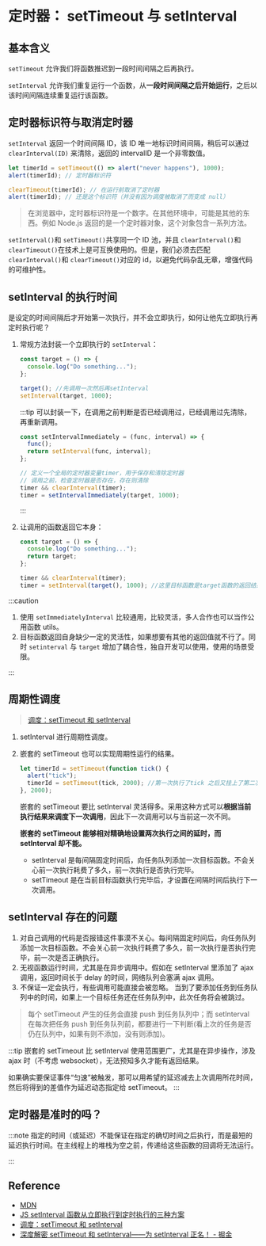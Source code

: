 # 定时器： setTimeout 与 setInterval

## 基本含义

`setTimeout` 允许我们将函数推迟到一段时间间隔之后再执行。

`setInterval` 允许我们重复运行一个函数，从**一段时间间隔之后开始运行**，之后以该时间间隔连续重复运行该函数。

## 定时器标识符与取消定时器

`setInterval` 返回一个时间间隔 ID，该 ID 唯一地标识时间间隔，稍后可以通过 `clearInterval(ID)` 来清除，返回的 intervalID 是一个非零数值。

```js
let timerId = setTimeout(() => alert("never happens"), 1000);
alert(timerId); // 定时器标识符

clearTimeout(timerId); // 在运行前取消了定时器
alert(timerId); // 还是这个标识符（并没有因为调度被取消了而变成 null）
```

> 在浏览器中，定时器标识符是一个数字。在其他环境中，可能是其他的东西。例如 Node.js 返回的是一个定时器对象，这个对象包含一系列方法。

`setInterval()`和 `setTimeout()`共享同一个 ID 池，并且 `clearInterval()`和 `clearTimeout()`在技术上是可互换使用的。但是，我们必须去匹配 `clearInterval()`和 `clearTimeout()`对应的 id，以避免代码杂乱无章，增强代码的可维护性。

## setInterval 的执行时间

是设定的时间间隔后才开始第一次执行，并不会立即执行，如何让他先立即执行再定时执行呢？

1. 常规方法封装一个立即执行的 `setInterval`：

   ```js
   const target = () => {
     console.log("Do something...");
   };

   target(); //先调用一次然后再setInterval
   setInterval(target, 1000);
   ```

   :::tip
   可以封装一下，在调用之前判断是否已经调用过，已经调用过先清除，再重新调用。

   ```js
   const setIntervalImmediately = (func, interval) => {
     func();
     return setInterval(func, interval);
   };

   // 定义一个全局的定时器变量timer，用于保存和清除定时器
   // 调用之前，检查定时器是否存在，存在则清除
   timer && clearInterval(timer);
   timer = setIntervalImmediately(target, 1000);
   ```

   :::

2. 让调用的函数返回它本身：

   ```js
   const target = () => {
     console.log("Do something...");
     return target;
   };

   timer && clearInterval(timer);
   timer = setInterval(target(), 1000); //这里目标函数是target函数的返回结果，会先执行一次，然后将返回值放到setInterval的队列里，很巧妙！
   ```

:::caution

1. 使用 `setImmediatelyInterval` 比较通用，比较灵活，多人合作也可以当作公用函数 utils。
2. 目标函数返回自身缺少一定的灵活性，如果想要有其他的返回值就不行了。同时 `setinterval` 与 `target` 增加了耦合性，独自开发可以使用，使用的场景受限。

:::

## 周期性调度

> [调度：setTimeout 和 setInterval](https://zh.javascript.info/settimeout-setinterval#setinterval)

1. setInterval 进行周期性调度。
2. 嵌套的 setTimeout 也可以实现周期性运行的结果。

   ```js
   let timerId = setTimeout(function tick() {
     alert("tick");
     timerId = setTimeout(tick, 2000); //第一次执行了tick 之后又挂上了第二次
   }, 2000);
   ```

   嵌套的 setTimeout 要比 setInterval 灵活得多。采用这种方式可以**根据当前执行结果来调度下一次调用**，因此下一次调用可以与当前这一次不同。

   **嵌套的 setTimeout 能够相对精确地设置两次执行之间的延时，而 setInterval 却不能。**

   - setInterval 是每间隔固定时间后，向任务队列添加一次目标函数。不会关心前一次执行耗费了多久，前一次执行是否执行完毕。
   - setTimeout 是在当前目标函数执行完毕后，才设置在间隔时间后执行下一次调用。

## setInterval 存在的问题

1. 对自己调用的代码是否报错这件事漠不关心。每间隔固定时间后，向任务队列添加一次目标函数。不会关心前一次执行耗费了多久，前一次执行是否执行完毕，前一次是否正确执行。
2. 无视函数运行时间，尤其是在异步调用中。假如在 setInterval 里添加了 ajax 调用，返回时间长于 delay 的时间，网络队列会塞满 ajax 调用。
3. 不保证一定会执行，有些调用可能直接会被忽略。 当到了要添加任务到任务队列中的时间，如果上一个目标任务还在任务队列中，此次任务将会被跳过。

> 每个 setTimeout 产生的任务会直接 push 到任务队列中；而 setInterval 在每次把任务 push 到任务队列前，都要进行一下判断(看上次的任务是否仍在队列中，如果有则不添加，没有则添加)。

:::tip
嵌套的 setTimeout 比 setInterval 使用范围更广，尤其是在异步操作，涉及 ajax 时（不考虑 websocket），无法预知多久才能有返回结果。

如果确实要保证事件“匀速”被触发，那可以用希望的延迟减去上次调用所花时间，然后将得到的差值作为延迟动态指定给 setTimeout。
:::

## 定时器是准时的吗？

:::note
指定的时间（或延迟）不能保证在指定的确切时间之后执行，而是最短的延迟执行时间。在主线程上的堆栈为空之前，传递给这些函数的回调将无法运行。

:::

## Reference

- [MDN](https://developer.mozilla.org/zh-CN/docs/Web/API/setInterval)
- [JS setInterval 函数从立即执行到定时执行的三种方案](https://blog.csdn.net/qq_39075021/article/details/110137215)
- [调度：setTimeout 和 setInterval](https://zh.javascript.info/settimeout-setinterval#setinterval)
- [深度解密 setTimeout 和 setInterval——为 setInterval 正名！ - 掘金](https://juejin.cn/post/6844903773622501383#heading-15)
